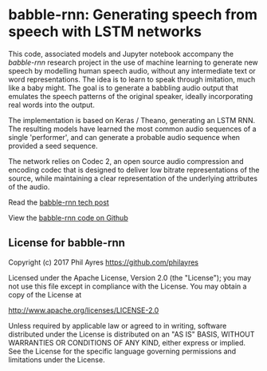 babble-rnn: Generating speech from speech with LSTM networks
==

This code, associated models and Jupyter notebook accompany the *babble-rnn* research project in the use of machine learning to generate new speech by modelling human speech audio, without any intermediate text or word representations. The idea is to learn to speak through imitation, much like a baby might. The goal is to generate a babbling audio output that emulates the speech patterns of the original speaker, ideally incorporating real words into the output.


The implementation is based on Keras / Theano, generating an LSTM RNN. The resulting models have learned the most common audio sequences of a single 'performer', and can generate a probable audio sequence when provided a seed sequence.

The network relies on Codec 2, an open source audio compression and encoding codec that is designed to deliver low bitrate representations of the source, while maintaining a clear representation of the underlying attributes of the audio. 

Read the [babble-rnn tech post](docs/babble-rnn-generating-speech-from-speech-post.html)

View the [babble-rnn code on Github](https://github.com/philayres/babble-rnn/blob/master/README-code.md)


License for babble-rnn
--

Copyright (c) 2017 Phil Ayres https://github.com/philayres

Licensed under the Apache License, Version 2.0 (the "License"); you may not use this file except in compliance with the License. You may obtain a copy of the License at

http://www.apache.org/licenses/LICENSE-2.0

Unless required by applicable law or agreed to in writing, software distributed under the License is distributed on an "AS IS" BASIS, WITHOUT WARRANTIES OR CONDITIONS OF ANY KIND, either express or implied. See the License for the specific language governing permissions and limitations under the License.
